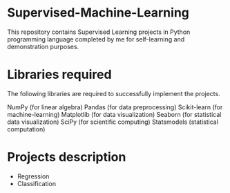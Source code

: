 # Supervised-Machine-Learning

This repository contains Supervised Learning projects in Python programming language completed by me for self-learning and demonstration purposes.

# Libraries required

The following libraries are required to successfully implement the projects.

NumPy (for linear algebra)
Pandas (for data preprocessing)
Scikit-learn (for machine-learning)
Matplotlib (for data visualization)
Seaborn (for statistical data visualization)
SciPy (for scientific computing)
Statsmodels (statistical computation)

# Projects description

* Regression
* Classification
